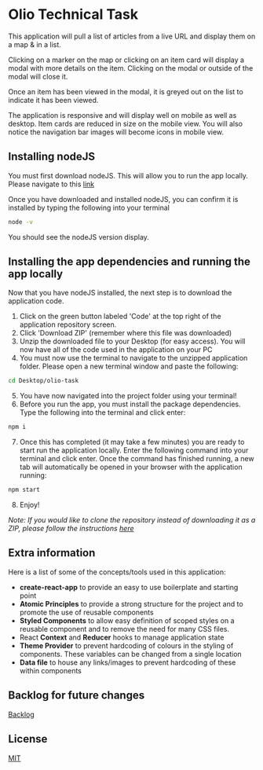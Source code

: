 # Olio Technical Task

This application will pull a list of articles from a live URL and display them on a map & in a list.

Clicking on a marker on the map or clicking on an item card will display a modal with more details on the item. Clicking on the modal or outside of the modal will close it.

Once an item has been viewed in the modal, it is greyed out on the list to indicate it has been viewed.

The application is responsive and will display well on mobile as well as desktop. Item cards are reduced in size on the mobile view. You will also notice the navigation bar images will become icons in mobile view.

## Installing nodeJS

You must first download nodeJS. This will allow you to run the app locally. Please navigate to this [link](https://nodejs.org/en/download/)

Once you have downloaded and installed nodeJS, you can confirm it is installed by typing the following into your terminal

```bash
node -v
```

You should see the nodeJS version display.

## Installing the app dependencies and running the app locally

Now that you have nodeJS installed, the next step is to download the application code.

1. Click on the green button labeled 'Code' at the top right of the application repository screen.
2. Click 'Download ZIP' (remember where this file was downloaded)
3. Unzip the downloaded file to your Desktop (for easy access). You will now have all of the code used in the application on your PC
4. You must now use the terminal to navigate to the unzipped application folder. Please open a new terminal window and paste the following:

```bash
cd Desktop/olio-task
```

5. You have now navigated into the project folder using your terminal!
6. Before you run the app, you must install the package dependencies. Type the following into the terminal and click enter:

```bash
npm i
```

7. Once this has completed (it may take a few minutes) you are ready to start run the application locally. Enter the following command into your terminal and click enter. Once the command has finished running, a new tab will automatically be opened in your browser with the application running:

```bash
npm start
```

8. Enjoy!

_Note: If you would like to clone the repository instead of downloading it as a ZIP, please follow the instructions [here](https://support.atlassian.com/bitbucket-cloud/docs/clone-a-git-repository/)_

## Extra information

Here is a list of some of the concepts/tools used in this application:

- **create-react-app** to provide an easy to use boilerplate and starting point
- **Atomic Principles** to provide a strong structure for the project and to promote the use of reusable components
- **Styled Components** to allow easy definition of scoped styles on a reusable component and to remove the need for many CSS files.
- React **Context** and **Reducer** hooks to manage application state
- **Theme Provider** to prevent hardcoding of colours in the styling of components. These variables can be changed from a single location
- **Data file** to house any links/images to prevent hardcoding of these within components

## Backlog for future changes

[Backlog](https://trello.com/b/4Ev8FTi4/olio-task-future-considerations)

## License

[MIT](https://choosealicense.com/licenses/mit/)
